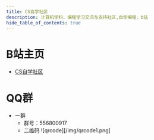 ```yaml
---
title: CS自学社区
description: 计算机学科，编程学习交流与支持社区,自学编程，b站
hide_table_of_contents: true
---
```


# B站主页
- [CS自学社区](https://space.bilibili.com/526939229)

# QQ群
- 一群
  - 群号：556800917
  - 二维码 ![qrcode][/img/qrcode1.png]